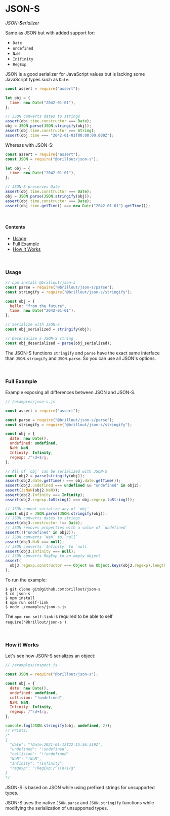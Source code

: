 <!---






    WARNING, READ THIS.
    This is a computed file. Do not edit.
    Instead, edit `/readme.template.md` and run `npm run docs` (or `yarn docs`).












    WARNING, READ THIS.
    This is a computed file. Do not edit.
    Instead, edit `/readme.template.md` and run `npm run docs` (or `yarn docs`).












    WARNING, READ THIS.
    This is a computed file. Do not edit.
    Instead, edit `/readme.template.md` and run `npm run docs` (or `yarn docs`).












    WARNING, READ THIS.
    This is a computed file. Do not edit.
    Instead, edit `/readme.template.md` and run `npm run docs` (or `yarn docs`).












    WARNING, READ THIS.
    This is a computed file. Do not edit.
    Instead, edit `/readme.template.md` and run `npm run docs` (or `yarn docs`).






-->
# JSON-S

<i>JSON-<b>S</b>erializer</i>

Same as JSON but with added support for:
 - `Date`
 - `undefined`
 - `NaN`
 - `Inifinity`
 - `RegExp`

JSON is a good serializer for JavaScript values but
is lacking some JavaScript types such as `Date`:

~~~js
const assert = require("assert");

let obj = {
  time: new Date("2042-01-01"),
};

// JSON converts dates to strings
assert(obj.time.constructor === Date);
obj = JSON.parse(JSON.stringify(obj));
assert(obj.time.constructor === String);
assert(obj.time === "2042-01-01T00:00:00.000Z");
~~~

Whereas with JSON-S:

~~~js
const assert = require("assert");
const JSON = require("@brillout/json-s");

let obj = {
  time: new Date("2042-01-01"),
};

// JSON-S preserves Date
assert(obj.time.constructor === Date);
obj = JSON.parse(JSON.stringify(obj));
assert(obj.time.constructor === Date);
assert(obj.time.getTime() === new Date("2042-01-01").getTime());
~~~

<br/>

#### Contents

 - [Usage](#usage)
 - [Full Example](#full-example)
 - [How it Works](#how-it-works)


<br/>

### Usage

~~~js
// npm install @brillout/json-s
const parse = require("@brillout/json-s/parse");
const stringify = require("@brillout/json-s/stringify");

const obj = {
  hello: "from the future",
  time: new Date("2042-01-01"),
};

// Serialize with JSON-S
const obj_serialized = stringify(obj);

// Deserialize a JSON-S string
const obj_deserialized = parse(obj_serialized);
~~~

The JSON-S functions `stringify` and `parse` have the exact same interface than `JSON.stringify` and `JSON.parse`.
So you can use all JSON's options.

<br/>

### Full Example

Example exposing all differences between JSON and JSON-S.

~~~js
// /examples/json-s.js

const assert = require("assert");

const parse = require("@brillout/json-s/parse");
const stringify = require("@brillout/json-s/stringify");

const obj = {
  date: new Date(),
  undefined: undefined,
  NaN: NaN,
  Infinity: Infinity,
  regexp: /^\d+$/g,
};

// All of `obj` can be serialized with JSON-S
const obj2 = parse(stringify(obj));
assert(obj2.date.getTime() === obj.date.getTime());
assert(obj2.undefined === undefined && "undefined" in obj2);
assert(isNaN(obj2.NaN));
assert(obj2.Infinity === Infinity);
assert(obj2.regexp.toString() === obj.regexp.toString());

// JSON cannot serialize any of `obj`
const obj3 = JSON.parse(JSON.stringify(obj));
// JSON converts dates to strings
assert(obj3.constructor !== Date);
// JSON removes properties with a value of `undefined`
assert(!("undefined" in obj3));
// JSON converts `NaN` to `null`
assert(obj3.NaN === null);
// JSON converts `Infinity` to `null`
assert(obj3.Infinity === null);
// JSON converts RegExp to an empty object
assert(
  obj3.regexp.constructor === Object && Object.keys(obj3.regexp).length === 0
);
~~~

To run the example:

~~~shell
$ git clone git@github.com:brillout/json-s
$ cd json-s
$ npm install
$ npm run self-link
$ node ./examples/json-s.js
~~~

The `npm run self-link` is required to be able to self `require('@brillout/json-s')`.

<br/>

### How it Works

Let's see how JSON-S serializes an object:

~~~js
// /examples/inspect.js

const JSON = require("@brillout/json-s");

const obj = {
  date: new Date(),
  undefined: undefined,
  collision: "!undefined",
  NaN: NaN,
  Infinity: Infinity,
  regexp: /^\d+$/g,
};

console.log(JSON.stringify(obj, undefined, 2));
// Prints:
/*
{
  "date": "!Date:2021-01-12T22:15:56.319Z",
  "undefined": "!undefined",
  "collision": "!!undefined"
  "NaN": "!NaN",
  "Infinity": "!Infinity",
  "regexp": "!RegExp:/^\\d+$/g"
}
*/
~~~

JSON-S is based on JSON while using prefixed strings for unsupported types.

JSON-S uses the native `JSON.parse` and `JSON.stringify` functions while modifying the serialization of unsupported types.

<!---






    WARNING, READ THIS.
    This is a computed file. Do not edit.
    Instead, edit `/readme.template.md` and run `npm run docs` (or `yarn docs`).












    WARNING, READ THIS.
    This is a computed file. Do not edit.
    Instead, edit `/readme.template.md` and run `npm run docs` (or `yarn docs`).












    WARNING, READ THIS.
    This is a computed file. Do not edit.
    Instead, edit `/readme.template.md` and run `npm run docs` (or `yarn docs`).












    WARNING, READ THIS.
    This is a computed file. Do not edit.
    Instead, edit `/readme.template.md` and run `npm run docs` (or `yarn docs`).












    WARNING, READ THIS.
    This is a computed file. Do not edit.
    Instead, edit `/readme.template.md` and run `npm run docs` (or `yarn docs`).






-->
